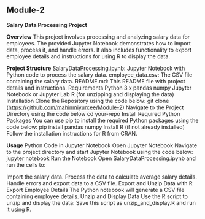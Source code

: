 ## Module-2

**Salary Data Processing Project**

**Overview**
This project involves processing and analyzing salary data for employees. The provided Jupyter Notebook demonstrates how to import data, process it, and handle errors. It also includes functionality to export employee details and instructions for using R to display the data.

**Project Structure**
SalaryDataProcessing.ipynb: Jupyter Notebook with Python code to process the salary data.
employee_data.csv: The CSV file containing the salary data.
README.md: This README file with project details and instructions.
Requirements
Python 3.x
pandas
numpy
Jupyter Notebook or Jupyter Lab
R (for unzipping and displaying the data)
Installation
Clone the Repository using the code below:
git clone (https://github.com/mahinmiyurcee/Module-2)
Navigate to the Project Directory using the code below
cd your-repo
Install Required Python Packages
You can use pip to install the required Python packages using the code below:
pip install pandas numpy
Install R (if not already installed)
Follow the installation instructions for R from CRAN.

**Usage**
Python Code in Jupyter Notebook
Open Jupyter Notebook
Navigate to the project directory and start Jupyter Notebook using the code below:
jupyter notebook
Run the Notebook
Open SalaryDataProcessing.ipynb and run the cells to:

Import the salary data.
Process the data to calculate average salary details.
Handle errors and export data to a CSV file.
Export and Unzip Data with R
Export Employee Details
The Python notebook will generate a CSV file containing employee details.
Unzip and Display Data
Use the R script to unzip and display the data:
Save this script as unzip_and_display.R and run it using R.
